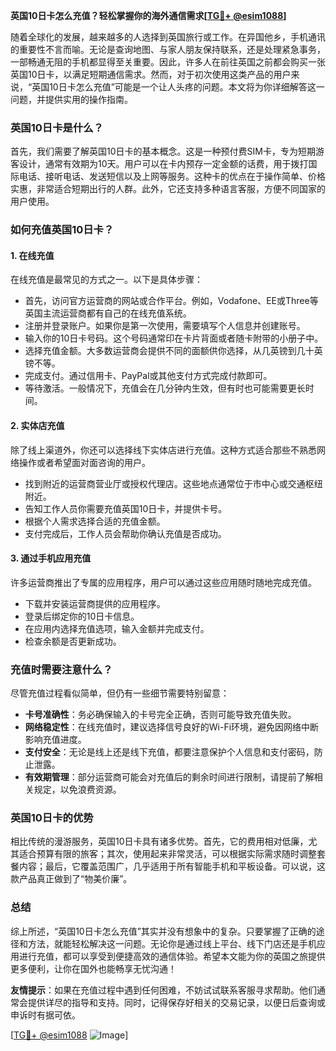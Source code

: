 **英国10日卡怎么充值？轻松掌握你的海外通信需求[[TG💪+ @esim1088](https://t.me/s/esim1088)]**

随着全球化的发展，越来越多的人选择到英国旅行或工作。在异国他乡，手机通讯的重要性不言而喻。无论是查询地图、与家人朋友保持联系，还是处理紧急事务，一部畅通无阻的手机都显得至关重要。因此，许多人在前往英国之前都会购买一张英国10日卡，以满足短期通信需求。然而，对于初次使用这类产品的用户来说，“英国10日卡怎么充值”可能是一个让人头疼的问题。本文将为你详细解答这一问题，并提供实用的操作指南。

### 英国10日卡是什么？

首先，我们需要了解英国10日卡的基本概念。这是一种预付费SIM卡，专为短期游客设计，通常有效期为10天。用户可以在卡内预存一定金额的话费，用于拨打国际电话、接听电话、发送短信以及上网等服务。这种卡的优点在于操作简单、价格实惠，非常适合短期出行的人群。此外，它还支持多种语言客服，方便不同国家的用户使用。

### 如何充值英国10日卡？

#### 1. **在线充值**
在线充值是最常见的方式之一。以下是具体步骤：
- 首先，访问官方运营商的网站或合作平台。例如，Vodafone、EE或Three等英国主流运营商都有自己的在线充值系统。
- 注册并登录账户。如果你是第一次使用，需要填写个人信息并创建账号。
- 输入你的10日卡号码。这个号码通常印在卡片背面或者随卡附带的小册子中。
- 选择充值金额。大多数运营商会提供不同的面额供你选择，从几英镑到几十英镑不等。
- 完成支付。通过信用卡、PayPal或其他支付方式完成付款即可。
- 等待激活。一般情况下，充值会在几分钟内生效，但有时也可能需要更长时间。

#### 2. **实体店充值**
除了线上渠道外，你还可以选择线下实体店进行充值。这种方式适合那些不熟悉网络操作或者希望面对面咨询的用户。
- 找到附近的运营商营业厅或授权代理店。这些地点通常位于市中心或交通枢纽附近。
- 告知工作人员你需要充值英国10日卡，并提供卡号。
- 根据个人需求选择合适的充值金额。
- 支付完成后，工作人员会帮助你确认充值是否成功。

#### 3. **通过手机应用充值**
许多运营商推出了专属的应用程序，用户可以通过这些应用随时随地完成充值。
- 下载并安装运营商提供的应用程序。
- 登录后绑定你的10日卡信息。
- 在应用内选择充值选项，输入金额并完成支付。
- 检查余额是否更新成功。

### 充值时需要注意什么？

尽管充值过程看似简单，但仍有一些细节需要特别留意：
- **卡号准确性**：务必确保输入的卡号完全正确，否则可能导致充值失败。
- **网络稳定性**：在线充值时，建议选择信号良好的Wi-Fi环境，避免因网络中断影响充值进度。
- **支付安全**：无论是线上还是线下充值，都要注意保护个人信息和支付密码，防止泄露。
- **有效期管理**：部分运营商可能会对充值后的剩余时间进行限制，请提前了解相关规定，以免浪费资源。

### 英国10日卡的优势

相比传统的漫游服务，英国10日卡具有诸多优势。首先，它的费用相对低廉，尤其适合预算有限的旅客；其次，使用起来非常灵活，可以根据实际需求随时调整套餐内容；最后，它覆盖范围广，几乎适用于所有智能手机和平板设备。可以说，这款产品真正做到了“物美价廉”。

### 总结

综上所述，“英国10日卡怎么充值”其实并没有想象中的复杂。只要掌握了正确的途径和方法，就能轻松解决这一问题。无论你是通过线上平台、线下门店还是手机应用进行充值，都可以享受到便捷高效的通信体验。希望本文能为你的英国之旅提供更多便利，让你在国外也能畅享无忧沟通！

**友情提示**：如果在充值过程中遇到任何困难，不妨试试联系客服寻求帮助。他们通常会提供详尽的指导和支持。同时，记得保存好相关的交易记录，以便日后查询或申诉时有据可依。

[[TG💪+ @esim1088](https://t.me/s/esim1088) ![Image](https://i.postimg.cc/4NQfJmqS/Snipaste-2025-05-13-00-14-12.png)]